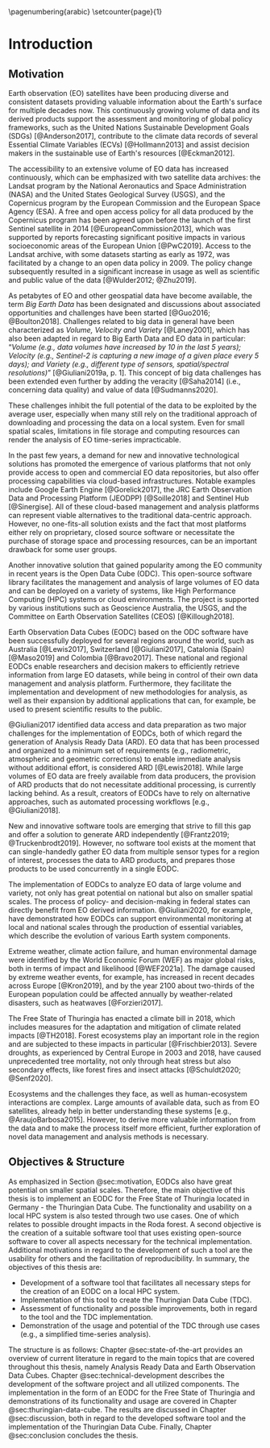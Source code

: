 \pagenumbering{arabic}
\setcounter{page}{1}

# Introduction

## Motivation

Earth observation (EO) satellites have been producing diverse and consistent datasets providing valuable information about the Earth's surface for multiple decades now. This continuously growing volume of data and its derived products support the assessment and monitoring of global policy frameworks, such as the United Nations Sustainable Development Goals (SDGs) [@Anderson2017], contribute to the climate data records of several Essential Climate Variables (ECVs) [@Hollmann2013] and assist decision makers in the sustainable use of Earth's resources [@Eckman2012].

The accessibility to an extensive volume of EO data has increased continuously, which can be emphasized with two satellite data archives: the Landsat program by the National Aeronautics and Space Administration (NASA) and the United States Geological Survey (USGS), and the Copernicus program by the European Commission and the European Space Agency (ESA). A free and open access policy for all data produced by the Copernicus program has been agreed upon before the launch of the first Sentinel satellite in 2014 [@EuropeanCommission2013], which was supported by reports forecasting significant positive impacts in various socioeconomic areas of the European Union [@PwC2019]. Access to the Landsat archive, with some datasets starting as early as 1972, was facilitated by a change to an open data policy in 2009. The policy change subsequently resulted in a significant increase in usage as well as scientific and public value of the data [@Wulder2012; @Zhu2019].

As petabytes of EO and other geospatial data have become available, the term *Big Earth Data* has been designated and discussions about associated opportunities and challenges have been started [@Guo2016; @Boulton2018]. Challenges related to big data in general have been characterized as *Volume, Velocity and Variety* [@Laney2001], which has also been adapted in regard to Big Earth Data and EO data in particular: “*Volume (e.g., data volumes have increased by 10 in the last 5 years); Velocity (e.g., Sentinel-2 is capturing a new image of a given place every 5 days); and Variety (e.g., different type of sensors, spatial/spectral resolutions)*” [@Giuliani2019a, p. 1]. This concept of big data challenges has been extended even further by adding the veracity [@Saha2014] (i.e., concerning data quality) and value of data [@Sudmanns2020].

These challenges inhibit the full potential of the data to be exploited by the average user, especially when many still rely on the traditional approach of downloading and processing the data on a local system. Even for small spatial scales, limitations in file storage and computing resources can render the analysis of EO time-series impracticable.

In the past few years, a demand for new and innovative technological solutions has promoted the emergence of various platforms that not only provide access to open and commercial EO data repositories, but also offer processing capabilities via cloud-based infrastructures. Notable examples include Google Earth Engine [@Gorelick2017], the JRC Earth Observation Data and Processing Platform (JEODPP) [@Soille2018] and Sentinel Hub [@Sinergise]. All of these cloud-based management and analysis platforms can represent viable alternatives to the traditional data-centric approach. However, no one-fits-all solution exists and the fact that most platforms either rely on proprietary, closed source software or necessitate the purchase of storage space and processing resources, can be an important drawback for some user groups.

Another innovative solution that gained popularity among the EO community in recent years is the Open Data Cube (ODC). This open-source software library facilitates the management and analysis of large volumes of EO data and can be deployed on a variety of systems, like High Performance Computing (HPC) systems or cloud environments. The project is supported by various institutions such as Geoscience Australia, the USGS, and the Committee on Earth Observation Satellites (CEOS) [@Killough2018]. 

Earth Observation Data Cubes (EODC) based on the ODC software have been successfully deployed for several regions around the world, such as Australia [@Lewis2017], Switzerland [@Giuliani2017], Catalonia (Spain) [@Maso2019] and Colombia [@Bravo2017]. These national and regional EODCs enable researchers and decision makers to efficiently retrieve information from large EO datasets, while being in control of their own data management and analysis platform. Furthermore, they facilitate the implementation and development of new methodologies for analysis, as well as their expansion by additional applications that can, for example, be used to present scientific results to the public. 

@Giuliani2017 identified data access and data preparation as two major challenges for the implementation of EODCs, both of which regard the generation of Analysis Ready Data (ARD). EO data that has been processed and organized to a minimum set of requirements (e.g., radiometric, atmospheric and geometric corrections) to enable immediate analysis without additional effort, is considered ARD [@Lewis2018]. While large volumes of EO data are freely available from data producers, the provision of ARD products that do not necessitate additional processing, is currently lacking behind. As a result, creators of EODCs have to rely on alternative approaches, such as automated processing workflows [e.g., @Giuliani2018]. 

New and innovative software tools are emerging that strive to fill this gap and offer a solution to generate ARD independently [@Frantz2019; @Truckenbrodt2019]. However, no software tool exists at the moment that can single-handedly gather EO data from multiple sensor types for a region of interest, processes the data to ARD products, and prepares those products to be used concurrently in a single EODC.

The implementation of EODCs to analyze EO data of large volume and variety, not only has great potential on national but also on smaller spatial scales. The process of policy- and decision-making in federal states can directly benefit from EO derived information. @Giuliani2020, for example, have demonstrated how EODCs can support environmental monitoring at local and national scales through the production of essential variables, which describe the evolution of various Earth system components. 

Extreme weather, climate action failure, and human environmental damage were identified by the World Economic Forum (WEF) as major global risks, both in terms of impact and likelihood [@WEF2021a]. The damage caused by extreme weather events, for example, has increased in recent decades across Europe [@Kron2019], and by the year 2100 about two-thirds of the European population could be affected annually by weather-related disasters, such as heatwaves [@Forzieri2017].

The Free State of Thuringia has enacted a climate bill in 2018, which includes measures for the adaptation and mitigation of climate related impacts [@TH2018]. Forest ecosystems play an important role in the region and are subjected to these impacts in particular [@Frischbier2013]. Severe droughts, as experienced by Central Europe in 2003 and 2018, have caused unprecedented tree mortality, not only through heat stress but also secondary effects, like forest fires and insect attacks [@Schuldt2020; @Senf2020]. 

Ecosystems and the challenges they face, as well as human-ecosystem interactions are complex. Large amounts of available data, such as from EO satellites, already help in better understanding these systems [e.g., @AraujoBarbosa2015]. However, to derive more valuable information from the data and to make the process itself more efficient, further exploration of novel data management and analysis methods is necessary.



## Objectives & Structure

As emphasized in Section @sec:motivation, EODCs also have great potential on smaller spatial scales. Therefore, the main objective of this thesis is to implement an EODC for the Free State of Thuringia located in Germany - the Thuringian Data Cube. The functionality and usability on a local HPC system is also tested through two use cases. One of which relates to possible drought impacts in the Roda forest. A second objective is the creation of a suitable software tool that uses existing open-source software to cover all aspects necessary for the technical implementation. Additional motivations in regard to the development of such a tool are the usability for others and the facilitation of reproducibility. In summary, the objectives of this thesis are:

- Development of a software tool that facilitates all necessary steps for the creation of an EODC on a local HPC system.
- Implementation of this tool to create the Thuringian Data Cube (TDC).
- Assessment of functionality and possible improvements, both in regard to the tool and the TDC implementation. 
- Demonstration of the usage and potential of the TDC through use cases (e.g., a simplified time-series analysis).

The structure is as follows: Chapter @sec:state-of-the-art provides an overview of current literature in regard to the main topics that are covered throughout this thesis, namely Analysis Ready Data and Earth Observation Data Cubes. Chapter @sec:technical-development describes the development of the software project and all utilized components. The implementation in the form of an EODC for the Free State of Thuringia and demonstrations of its functionality and usage are covered in Chapter @sec:thuringian-data-cube. The results are discussed in Chapter @sec:discussion, both in regard to the developed software tool and the implementation of the Thuringian Data Cube. Finally, Chapter @sec:conclusion concludes the thesis.
